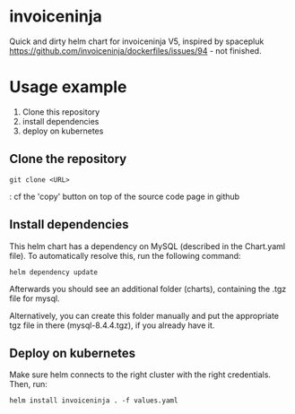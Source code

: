 # invoiceninja
Quick and dirty helm chart for invoiceninja V5, inspired by spacepluk https://github.com/invoiceninja/dockerfiles/issues/94 - not finished.

# Usage example 

1. Clone this repository
2. install dependencies
3. deploy on kubernetes

## Clone the repository

```shell
git clone <URL>
```
<URL>: cf the 'copy' button on top of the source code page in github

## Install dependencies

This helm chart has a dependency on MySQL (described in the Chart.yaml file). To automatically resolve this, run the following command:

```shell
helm dependency update
```

Afterwards you should see an additional folder (charts), containing the .tgz file for mysql.

Alternatively, you can create this folder manually and put the appropriate tgz file in there (mysql-8.4.4.tgz), if you already have it.

## Deploy on kubernetes

Make sure helm connects to the right cluster with the right credentials. Then, run:

```shell
helm install invoiceninja . -f values.yaml
```


